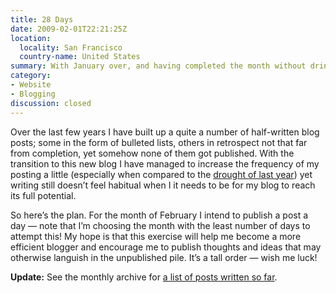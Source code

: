 ```yaml
---
title: 28 Days
date: 2009-02-01T22:21:25Z
location:
  locality: San Francisco
  country-name: United States
summary: With January over, and having completed the month without drinking coffee, so on to February and a far more ambitious challenge.
category:
- Website
- Blogging
discussion: closed
---
```

Over the last few years I have built up a quite a number of half-written blog posts; some in the form of bulleted lists, others in retrospect not that far from completion, yet somehow none of them got published. With the transition to this new blog I have managed to increase the frequency of my posting a little (especially when compared to the [drought of last year][1]) yet writing still doesn’t feel habitual when I it needs to be for my blog to reach its full potential.

So here’s the plan. For the month of February I intend to publish a post a day — note that I’m choosing the month with the least number of days to attempt this! My hope is that this exercise will help me become a more efficient blogger and encourage me to publish thoughts and ideas that may otherwise languish in the unpublished pile. It’s a tall order — wish me luck!

**Update:** See the monthly archive for [a list of posts written so far][2].

[1]: /2008/
[2]: /2009/02/
